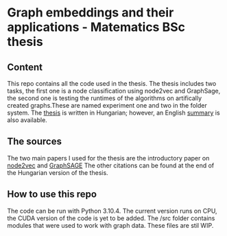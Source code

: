 # Graph embeddings and their applications - Matematics BSc thesis

## Content

This repo contains all the code used in the thesis.
The thesis includes two tasks, the first one is a node classification using node2vec and GraphSage, the second one is testing the runtimes of the algorithms on artifically created graphs.These are named experiment one and two in the folder system.
The [thesis](/Full%20thesis%20-%20Gráfbeágyazások%20és%20alkalmazásaik.pdf) is written in Hungarian; however, an English [summary](/Thesis%20summary%20(English).pdf) is also available.

## The sources

The two main papers I used for the thesis are the introductory paper on [node2vec](https://arxiv.org/abs/1607.00653) and [GraphSAGE](https://arxiv.org/abs/1706.02216)
The other citations can be found at the end of the Hungarian version of the thesis.

## How to use this repo

The code can be run with Python 3.10.4.
The current version runs on CPU, the CUDA version of the code is yet to be added.
The /src folder contains modules that were used to work with graph data. These files are stil WIP.